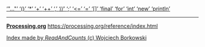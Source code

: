 [ ‘"..."’ ](https://openjdk.java.net/jeps/326)	[ ‘()’ ](https://processing.org/reference/parentheses.html)	[ ‘*’ ](https://processing.org/reference/multiply.html)	[ ‘+’ ](https://processing.org/reference/addition.html)	[ ‘++’ ](https://processing.org/reference/increment.html)	[ ‘,’ ](https://processing.org/reference/comma.html)	[ ‘//’ ](https://processing.org/reference/comment.html)	[ ‘;’ ](https://processing.org/reference/semicolon.html)	[ ‘<=’ ](https://processing.org/reference/lessthanorequalto.html)	[ ‘=’ ](https://processing.org/reference/assign.html)	[ ‘[]’ ](https://processing.org/reference/arrayaccess.html)	[ ‘final’ ](https://processing.org/reference/final.html)	[ ‘for’ ](https://processing.org/reference/for.html)	[ ‘int’ ](https://processing.org/reference/int.html)	[ ‘new’ ](https://processing.org/reference/new.html)	[ ‘println’ ](https://processing.org/reference/println_.html)	


----
[__Processing.org__](http://Processing.org/) <https://processing.org/reference/index.html>


[Index made by _ReadAndCounts_ (c) Wojciech Borkowski](https://github.com/borkowsk/bookProcessingEN/tree/main/33_extensions/readandcounts)

